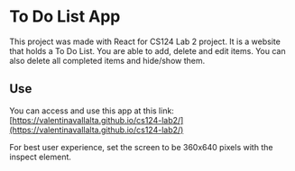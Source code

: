 # To Do List App

This project was made with React for CS124 Lab 2 project. It is a website that holds a To Do List.
You are able to add, delete and edit items. You can also delete all completed items and hide/show them.


## Use

You can access and use this app at this
link: [https://valentinavallalta.github.io/cs124-lab2/](https://valentinavallalta.github.io/cs124-lab2/)

For best user experience, set the screen to be 360x640 pixels with the inspect element.
